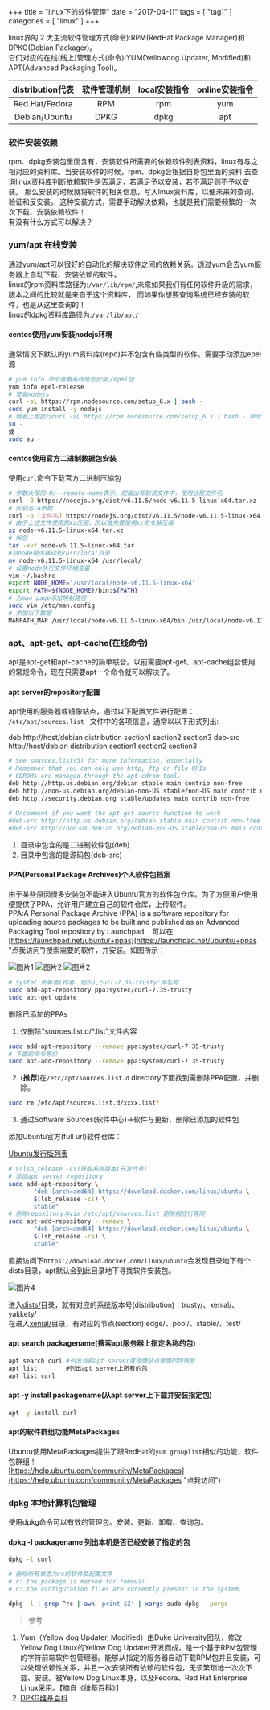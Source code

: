 +++
title = "linux下的软件管理"
date = "2017-04-11"
tags = [ "tag1" ]
categories = [ "linux" ]
+++

linux界的 2 大主流软件管理方式(命令):RPM(RedHat Package Manager)和DPKG(Debian Packager)。  
它们对应的在线(线上)管理方式(命令):YUM(Yellowdog Updater, Modified)和APT(Advanced Packaging Tool)。
<!--more-->
|distribution代表|软件管理机制|local安装指令|online安装指令|
|:-------------:|:----------:|:----------:|:-----------:|
| Red Hat/Fedora|    RPM     |    rpm     |     yum     |
| Debian/Ubuntu |   DPKG     |    dpkg    |     apt     |

### 软件安装依赖

rpm、dpkg安装包里面含有，安装软件所需要的依赖软件列表资料，linux有与之相对应的资料库。当安装软件的时候，rpm、dpkg会根据自身包里面的资料
去查询linux资料库判断依赖软件是否满足，若满足予以安装，若不满足则不予以安装。
那么安装的时候就将软件的相关信息，写入linux资料库，以便未来的查询、验证和反安装。
这种安装方式，需要手动解决依赖，也就是我们需要频繁的一次次下载、安装依赖软件！  
有没有什么方式可以解决？

### yum/apt 在线安装

通过yum/apt可以很好的自动化的解决软件之间的依赖关系。透过yum会去yum服务器上自动下载、安装依赖的软件。  
linux的rpm资料库路径为:`/var/lib/rpm/`,未來如果我们有任何软件升級的需求，
版本之间的比较就是来自于这个资料库， 而如果你想要查询系统已经安装的软件，也是从这里查询的！  
linux的dpkg资料库路径为:`/var/lib/apt/`

#### centos使用yum安装nodejs环境

通常情况下默认的yum资料库(repo)并不包含有些类型的软件，需要手动添加epel源

```sh
# yum info 命令查看系统是否安装了epel包
yum info epel-release
# 安装nodejs
curl -sL https://rpm.nodesource.com/setup_6.x | bash -
sudo yum install -y nodejs
# 倘若上面执行curl -sL https://rpm.nodesource.com/setup_6.x | bash - 命令报错，需要切换到root用户
su -
或
sudo su -
```

#### centos使用官方二进制数据包安装

使用`curl`命令下载官方二进制压缩包

```sh
# 参数大写的-O/--remote-name表示，把输出写到该文件中，使用远程文件名
curl -O https://nodejs.org/dist/v6.11.5/node-v6.11.5-linux-x64.tar.xz
# 区别与-o参数
curl -o [文件名] https://nodejs.org/dist/v6.11.5/node-v6.11.5-linux-x64.tar.xz
# 由于上述文件使用的xz压缩，所以首先要使用xz命令解压缩
xz node-v6.11.5-linux-x64.tar.xz
# 解包
tar -xvf node-v6.11.5-linux-x64.tar
#将node程序移动到/usr/local目录
mv node-v6.11.5-linux-x64 /usr/local/
# 设置node执行文件环境变量
vim ~/.bashrc
export NODE_HOME='/usr/local/node-v6.11.5-linux-x64'
export PATH=${NODE_HOME}/bin:${PATH}
# 为man page添加映射路径
sudo vim /etc/man.config
# 添加以下数据
MANPATH_MAP /usr/local/node-v6.11.5-linux-x64/bin /usr/local/node-v6.11.5-linux-x64/share/man
```

### apt、apt-get、apt-cache(在线命令)

apt是apt-get和apt-cache的简单联合。以前需要apt-get、apt-cache组合使用的常规命令，现在只需要apt一个命令就可以解决了。

#### apt server的repository配置
apt使用的服务器或镜像站点，通过以下配置文件进行配置：  
`/etc/apt/sources.list`  
文件中的各项信息，通常以以下形式列出:  

deb http://host/debian distribution section1 section2 section3
deb-src http://host/debian distribution section1 section2 section3

```sh
# See sources.list(5) for more information, especially
# Remember that you can only use http, ftp or file URIs
# CDROMs are managed through the apt-cdrom tool.
deb http://http.us.debian.org/debian stable main contrib non-free
deb http://non-us.debian.org/debian-non-US stable/non-US main contrib non-free
deb http://security.debian.org stable/updates main contrib non-free
     
# Uncomment if you want the apt-get source function to work
#deb-src http://http.us.debian.org/debian stable main contrib non-free
#deb-src http://non-us.debian.org/debian-non-US stable/non-US main contrib non-free
```

1. 目录中包含的是二进制软件包(deb)
2. 目录中包含的是源码包(deb-src)

#### PPA(Personal Package Archives)个人软件包档案

由于某些原因很多安装包不能进入Ubuntu官方的软件包仓库。为了方便用户使用便提供了PPA，允许用户建立自己的软件仓库，上传软件。  
PPA:A Personal Package Archive (PPA) is a software repository for uploading source packages to be built and published as an Advanced Packaging Tool repository by Launchpad.  
可以在[https://launchpad.net/ubuntu/+ppas](https://launchpad.net/ubuntu/+ppas "点我访问")搜索需要的软件，并安装。如图所示：

![图片1](../../pictures/QQ20170411212128.png "点我访问")
![图片2](../../pictures/QQ20170411212140.png "点我访问")
![图片2](../../pictures/QQ20170411212145.png "点我访问")

```sh
# systec:所有者(作者、组织),curl-7.35-trusty:库名称
sudo add-apt-repository ppa:systec/curl-7.35-trusty
sudo apt-get update
```

删除已添加的PPAs  
1. 仅删除"sources.list.d/\*.list"文件内容

```sh
sudo add-apt-repository --remove ppa:systec/curl-7.35-trusty
# 下面的命令等价
sudo apt-add-repository --remove ppa:system/curl-7.35-trusty
```

2. (**推荐**)在`/etc/apt/sources.list.d` directory下面找到需删除PPA配置，并删除。

```sh
sudo rm /etc/apt/sources.list.d/xxxx.list*
```

3. 通过Software Sources(软件中心)->软件与更新，删除已添加的软件包

添加Ubuntu官方(full url)软件仓库：

[Ubuntu发行版列表](https://zh.wikipedia.org/wiki/Ubuntu%E5%8F%91%E8%A1%8C%E7%89%88%E5%88%97%E8%A1%A8 "点我访问")

```sh
# $(lsb_release -cs)获取系统版本(开发代号)
# 添加apt server repository
sudo add-apt-repository \
       "deb [arch=amd64] https://download.docker.com/linux/ubuntu \
       $(lsb_release -cs) \
       stable"
# 删除repository与vim /etc/apt/sources.list 删除相应行等同
sudo apt-add-repository --remove \
       "deb [arch=amd64] https://download.docker.com/linux/ubuntu \
       $(lsb_release -cs) \
       stable"
```
直接访问下`https://download.docker.com/linux/ubuntu`会发现目录地下有个dists目录，apt默认会到此目录地下寻找软件安装包。  

![图片4](../../pictures/QQ20170411213604.png "点我访问")

进入<u>dists/</u>目录，就有对应的系统版本号(distribution)：trusty/、xenial/、yakkety/   
在进入<u>xenial/</u>目录，有对应的节点(section):edge/、pool/、stable/、test/  

#### apt search packagename(搜索apt服务器上指定名称的包)

```sh
apt search curl #列出当前apt server或镜像站点里面的包信息
apt list        #列出apt server上所有的包
apt list curl 
```

#### apt -y install packagename(从apt server上下载并安装指定包)

```sh
apt -y install curl
```

#### apt的软件群组功能MetaPackages
Ubuntu使用MetaPackages提供了跟RedHat的`yum grouplist`相似的功能，软件包群组！  
[https://help.ubuntu.com/community/MetaPackages](https://help.ubuntu.com/community/MetaPackages "点我访问")


### dpkg 本地计算机包管理

使用dpkg命令可以有效的管理包。安装、更新、卸载、查询包。

#### dpkg -l packagename 列出本机是否已经安装了指定的包

```sh
dpkg -l curl

# 删除所有状态为rc的软件及配置文件
# r: the package is marked for removal.    
# c: the configuration files are currently present in the system.

dpkg -l | grep ^rc | awk 'print $2' | xargs sudo dpkg --purge
```

> 参考

1. Yum（Yellow dog Updater, Modified）由Duke University团队，修改Yellow Dog Linux的Yellow Dog Updater开发而成，是一个基于RPM包管理的字符前端软件包管理器。能够从指定的服务器自动下载RPM包并且安装，可以处理依赖性关系，并且一次安装所有依赖的软件包，无须繁琐地一次次下载、安装。被Yellow Dog Linux本身，以及Fedora、Red Hat Enterprise Linux采用。【摘自《维基百科》】  
2. [DPKG维基百科](https://en.wikipedia.org/wiki/Dpkg "点我访问")
